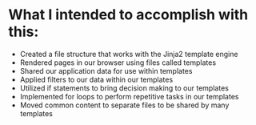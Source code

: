# What I intended to accomplish with this:
  - Created a file structure that works with the Jinja2 template engine
  - Rendered pages in our browser using files called templates
  - Shared our application data for use within templates
  - Applied filters to our data within our templates
  - Utilized if statements to bring decision making to our templates
  - Implemented for loops to perform repetitive tasks in our templates
  - Moved common content to separate files to be shared by many templates
